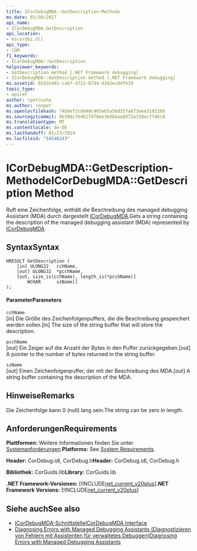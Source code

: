 ```yaml
---
title: ICorDebugMDA::GetDescription-Methode
ms.date: 03/30/2017
api_name:
- ICorDebugMDA.GetDescription
api_location:
- mscordbi.dll
api_type:
- COM
f1_keywords:
- ICorDebugMDA::GetDescription
helpviewer_keywords:
- GetDescription method [.NET Framework debugging]
- ICorDebugMDA::GetDescription method [.NET Framework debugging]
ms.assetid: 01d1b481-ca67-4712-8744-d342ec0df639
topic_type:
- apiref
author: rpetrusha
ms.author: ronpet
ms.openlocfilehash: 74b9ef2cdd48c403eb5a50d357a673eee3102106
ms.sourcegitcommit: 6b308cf6d627d78ee36dbbae8972a310ac7fd6c8
ms.translationtype: MT
ms.contentlocale: de-DE
ms.lasthandoff: 01/23/2019
ms.locfileid: "54548243"
---
```

# <a name="icordebugmdagetdescription-method"></a><span data-ttu-id="c793d-102">ICorDebugMDA::GetDescription-Methode</span><span class="sxs-lookup"><span data-stu-id="c793d-102">ICorDebugMDA::GetDescription Method</span></span>
<span data-ttu-id="c793d-103">Ruft eine Zeichenfolge, enthält die Beschreibung des managed debugging Assistant (MDA) durch dargestellt [ICorDebugMDA](../../../../docs/framework/unmanaged-api/debugging/icordebugmda-interface.md).</span><span class="sxs-lookup"><span data-stu-id="c793d-103">Gets a string containing the description of the managed debugging assistant (MDA) represented by [ICorDebugMDA](../../../../docs/framework/unmanaged-api/debugging/icordebugmda-interface.md).</span></span>  
  
## <a name="syntax"></a><span data-ttu-id="c793d-104">Syntax</span><span class="sxs-lookup"><span data-stu-id="c793d-104">Syntax</span></span>  
  
```  
HRESULT GetDescription (  
    [in] ULONG32   cchName,  
    [out] ULONG32  *pcchName,  
    [out, size_is(cchName), length_is(*pcchName)]  
        WCHAR      szName[]  
);  
```  
  
#### <a name="parameters"></a><span data-ttu-id="c793d-105">Parameter</span><span class="sxs-lookup"><span data-stu-id="c793d-105">Parameters</span></span>  
 `cchName`  
 <span data-ttu-id="c793d-106">[in] Die Größe des Zeichenfolgenpuffers, die die Beschreibung gespeichert werden sollen.</span><span class="sxs-lookup"><span data-stu-id="c793d-106">[in] The size of the string buffer that will store the description.</span></span>  
  
 `pcchName`  
 <span data-ttu-id="c793d-107">[out] Ein Zeiger auf die Anzahl der Bytes in den Puffer zurückgegeben.</span><span class="sxs-lookup"><span data-stu-id="c793d-107">[out] A pointer to the number of bytes returned in the string buffer.</span></span>  
  
 `szName`  
 <span data-ttu-id="c793d-108">[out] Einen Zeichenfolgenpuffer, der mit der Beschreibung des MDA.</span><span class="sxs-lookup"><span data-stu-id="c793d-108">[out] A string buffer containing the description of the MDA.</span></span>  
  
## <a name="remarks"></a><span data-ttu-id="c793d-109">Hinweise</span><span class="sxs-lookup"><span data-stu-id="c793d-109">Remarks</span></span>  
 <span data-ttu-id="c793d-110">Die Zeichenfolge kann 0 (null) lang sein.</span><span class="sxs-lookup"><span data-stu-id="c793d-110">The string can be zero in length.</span></span>  
  
## <a name="requirements"></a><span data-ttu-id="c793d-111">Anforderungen</span><span class="sxs-lookup"><span data-stu-id="c793d-111">Requirements</span></span>  
 <span data-ttu-id="c793d-112">**Plattformen:** Weitere Informationen finden Sie unter [Systemanforderungen](../../../../docs/framework/get-started/system-requirements.md).</span><span class="sxs-lookup"><span data-stu-id="c793d-112">**Platforms:** See [System Requirements](../../../../docs/framework/get-started/system-requirements.md).</span></span>  
  
 <span data-ttu-id="c793d-113">**Header:** CorDebug.idl, CorDebug.h</span><span class="sxs-lookup"><span data-stu-id="c793d-113">**Header:** CorDebug.idl, CorDebug.h</span></span>  
  
 <span data-ttu-id="c793d-114">**Bibliothek:** CorGuids.lib</span><span class="sxs-lookup"><span data-stu-id="c793d-114">**Library:** CorGuids.lib</span></span>  
  
 <span data-ttu-id="c793d-115">**.NET Framework-Versionen:** [!INCLUDE[net_current_v20plus](../../../../includes/net-current-v20plus-md.md)]</span><span class="sxs-lookup"><span data-stu-id="c793d-115">**.NET Framework Versions:** [!INCLUDE[net_current_v20plus](../../../../includes/net-current-v20plus-md.md)]</span></span>  
  
## <a name="see-also"></a><span data-ttu-id="c793d-116">Siehe auch</span><span class="sxs-lookup"><span data-stu-id="c793d-116">See also</span></span>
- [<span data-ttu-id="c793d-117">ICorDebugMDA-Schnittstelle</span><span class="sxs-lookup"><span data-stu-id="c793d-117">ICorDebugMDA Interface</span></span>](../../../../docs/framework/unmanaged-api/debugging/icordebugmda-interface.md)
- [<span data-ttu-id="c793d-118">Diagnosing Errors with Managed Debugging Assistants (Diagnostizieren von Fehlern mit Assistenten für verwaltetes Debuggen)</span><span class="sxs-lookup"><span data-stu-id="c793d-118">Diagnosing Errors with Managed Debugging Assistants</span></span>](../../../../docs/framework/debug-trace-profile/diagnosing-errors-with-managed-debugging-assistants.md)
